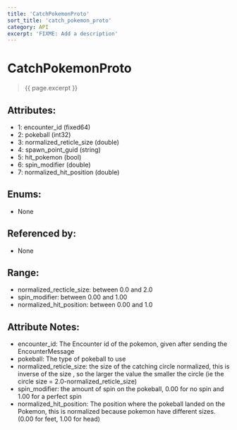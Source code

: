 ```yaml
---
title: 'CatchPokemonProto'
sort_title: 'catch_pokemon_proto'
category: API
excerpt: 'FIXME: Add a description'
---
```


[comment]: <> (THIS PART IS GENERATED - AKA DON'T EDIT THIS PART MANUALLY)

# CatchPokemonProto

> {{ page.excerpt }}

## Attributes:

- 1: encounter_id (fixed64)
- 2: pokeball (int32)
- 3: normalized_reticle_size (double)
- 4: spawn_point_guid (string)
- 5: hit_pokemon (bool)
- 6: spin_modifier (double)
- 7: normalized_hit_position (double)

## Enums:

- None

## Referenced by:

- None

[comment]: <> (YOU CAN EDIT AFTER THIS)

## Range:
- normalized_recticle_size: between 0.0 and 2.0
- spin_modifier: between 0.00 and 1.00
- normalized_hit_position: between 0.00 and 1.0

## Attribute Notes:
- encounter_id: The Encounter id of the pokemon, given after sending the EncounterMessage
- pokeball: The type of pokeball to use
- normalized_reticle_size: the size of the catching circle normalized, this is inverse of the size , so the larger the value the smaller the circle (ie the circle size = 2.0-normalized_reticle_size)
- spin_modifier: the amount of spin on the pokeball, 0.00 for no spin and 1.00 for a perfect spin
- normalized_hit_position: The position where the pokeball landed on the Pokemon, this is normalized because pokemon have different sizes. (0.00 for feet, 1.00 for head)

